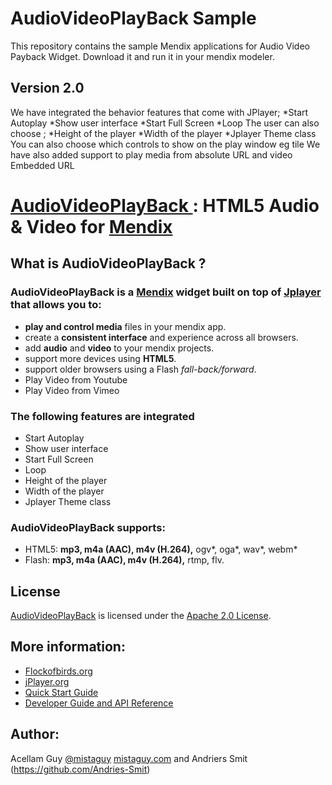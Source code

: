 AudioVideoPlayBack Sample
==================

This repository contains the sample Mendix applications for Audio Video Payback Widget.
Download it and run it in your mendix modeler.

## Version 2.0
We have integrated the behavior features that come with JPlayer;
*Start Autoplay
*Show user interface
*Start Full Screen
*Loop
The user can also choose ;
*Height of the player
*Width of the player
*Jplayer Theme class
You can also choose which controls to show on the play window eg tile
We have also added support to play media from absolute URL and video Embedded URL


# [AudioVideoPlayBack ](https://appstore.home.mendix.com/index.html?v=7#1400594764694) : HTML5 Audio & Video for [Mendix](http://mendix.com/)


## What is AudioVideoPlayBack ?

### AudioVideoPlayBack is a [Mendix](http://mendix.com) widget built on top of [Jplayer ](http://jplayer.org/) that allows you to:
* **play and control media** files in your mendix app.
* create a **consistent interface** and experience across all browsers.
* add **audio** and **video** to your mendix projects.
* support more devices using **HTML5**.
* support older browsers using a Flash _fall-back/forward_.
* Play Video from Youtube
* Play Video from Vimeo

### The following features are integrated
* Start Autoplay
* Show user interface
* Start Full Screen
* Loop
* Height of the player
* Width of the player
* Jplayer Theme class


### AudioVideoPlayBack supports:
* HTML5: **mp3, m4a (AAC), m4v (H.264),** ogv*, oga*, wav*, webm*
* Flash: **mp3, m4a (AAC), m4v (H.264),** rtmp, flv.

## License
[AudioVideoPlayBack](https://appstore.home.mendix.com/index.html?v=7#1400594764694) is licensed under the [Apache 2.0 License](http://www.apache.org/licenses/).

## More information:
* [Flockofbirds.org](http://flockofbirds.org/)
* [jPlayer.org](http://jplayer.org/)
* [Quick Start Guide](http://www.jplayer.org/latest/quick-start-guide/)
* [Developer Guide and API Reference](http://www.jplayer.org/latest/developer-guide/)

## Author:
Acellam Guy [@mistaguy](http://twitter.com/mistaguy)
[mistaguy.com](http://mistaguy.com/) and 
Andriers Smit (https://github.com/Andries-Smit)
